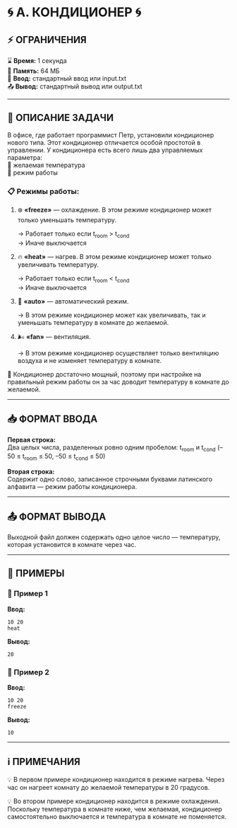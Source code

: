 # 🌀 **A. КОНДИЦИОНЕР** 🌀

## ⚡ **ОГРАНИЧЕНИЯ**
⌛ **Время:** 1 секунда  
💽 **Память:** 64 МБ  
📩 **Ввод:** стандартный ввод или input.txt  
📤 **Вывод:** стандартный вывод или output.txt  

---

## 📌 **ОПИСАНИЕ ЗАДАЧИ**

В офисе, где работает программист Петр, установили кондиционер нового типа. Этот кондиционер отличается особой простотой в управлении. У кондиционера есть всего лишь два управляемых параметра:  
🔹 желаемая температура  
🔹 режим работы  

### 📋 **Режимы работы:**
1. ❄️ **«freeze»** — охлаждение. В этом режиме кондиционер может только уменьшать температуру.

   → Работает только если t<sub>room</sub> > t<sub>cond</sub>  
   → Иначе выключается  

2. 🔥 **«heat»** — нагрев. В этом режиме кондиционер может только увеличивать температуру.

   → Работает только если t<sub>room</sub> < t<sub>cond</sub>  
   → Иначе выключается  

3. 🤖 **«auto»** — автоматический режим.

   → В этом режиме кондиционер может как увеличивать, так и уменьшать температуру в комнате до желаемой.

4. 🌬️ **«fan»** — вентиляция.

   → В этом режиме кондиционер осуществляет только вентиляцию воздуха и не изменяет температуру в комнате.

💪 Кондиционер достаточно мощный, поэтому при настройке на правильный режим работы он за час доводит температуру в комнате до желаемой.

---

## 📥 **ФОРМАТ ВВОДА**
**Первая строка:**  
Два целых числа, разделенных ровно одним пробелом: t<sub>room</sub> и t<sub>cond</sub> (–50 ≤ t<sub>room</sub> ≤ 50, –50 ≤ t<sub>cond</sub> ≤ 50)  

**Вторая строка:**  
Содержит одно слово, записанное строчными буквами латинского алфавита — режим работы кондиционера. 

---

## 📤 **ФОРМАТ ВЫВОДА**
Выходной файл должен содержать одно целое число — температуру, которая установится в комнате через час.  

---

## 🧪 **ПРИМЕРЫ**

### 📝 Пример 1
**Ввод:**  
```
10 20
heat
```  
**Вывод:**  
```
20
```  

### 📝 Пример 2  
**Ввод:**  
```
10 20
freeze
```  
**Вывод:**  
```
10
```   
---

## ℹ️ **ПРИМЕЧАНИЯ**  
💡 В первом примере кондиционер находится в режиме нагрева. Через час он нагреет комнату до желаемой температуры в 20 градусов.

💡 Во втором примере кондиционер находится в режиме охлаждения. Поскольку температура в комнате ниже, чем желаемая, кондиционер самостоятельно выключается и температура в комнате не поменяется.

